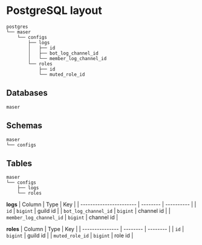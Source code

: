 # PostgreSQL layout
```
postgres
└── maser
    └── configs
        ├── logs
        │   ├── id
        │   ├── bot_log_channel_id
        │   └── member_log_channel_id
        └── roles
            ├── id
            └── muted_role_id
```

## Databases
```
maser
```

## Schemas
```
maser
└── configs
```

## Tables
```
maser
└── configs
    ├── logs
    └── roles
```

**logs**
| Column                  | Type     | Key        |
| ----------------------- | -------- | ---------- |
| `id`                    | `bigint` | guild id   |
| `bot_log_channel_id`    | `bigint` | channel id |
| `member_log_channel_id` | `bigint` | channel id |

**roles**
| Column          | Type     | Key      |
| --------------- | -------- | -------- |
| `id`            | `bigint` | guild id |
| `muted_role_id` | `bigint` | role id  |
